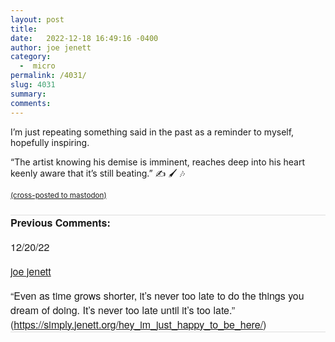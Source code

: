 ```yaml
---
layout: post
title:  
date:   2022-12-18 16:49:16 -0400
author: joe jenett
category:
  -  micro
permalink: /4031/
slug: 4031
summary: 
comments: 
---
```

<p>I’m just repeating something said in the past as a reminder to myself, hopefully inspiring.</p>
<p>“The artist knowing his demise is imminent, reaches deep into his heart keenly aware that it’s still beating.” ✍️ 🖌️ 🎶</p>





<a href="https://brid.gy/publish/mastodon"><small>(cross-posted to mastodon)</small></a>

<p style="font-family: 'Helvetica Neue',Helvetica,Arial,sans-serif;font-weight:600;font-size:16px;border-top:1px solid #ddd;margin-top:24px;">
Previous Comments:
</p>

<p style="font-family: 'Helvetica Neue',Helvetica,Arial,sans-serif;font-weight:500;font-size:16px;">12/20/22</p>
<p style="font-family: 'Helvetica Neue',Helvetica,Arial,sans-serif;font-size:16px;"><a href="https://iwebthings.joejenett.com/">joe jenett</a></p>
<p style="font-family: 'Helvetica Neue',Helvetica,Arial,sans-serif;font-size:16px;border-bottom:1px solid #ddd;">“Even as time grows shorter, it’s never too late to do the things you dream of doing. It’s never too late until it’s too late.” (<a href="https://simply.jenett.org/hey_im_just_happy_to_be_here">https://simply.jenett.org/hey_im_just_happy_to_be_here/</a>) </p>
